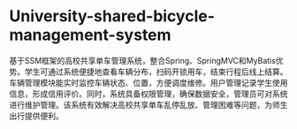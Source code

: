 # University-shared-bicycle-management-system
基于SSM框架的高校共享单车管理系统，整合Spring、SpringMVC和MyBatis优势。学生可通过系统便捷地查看车辆分布，扫码开锁用车，结束行程后线上结算。车辆管理模块能实时监控车辆状态、位置，方便调度维修。用户管理记录学生使用信息，形成信用评价。同时，系统具备权限管理，确保数据安全，管理员可对系统进行维护管理。该系统有效解决高校共享单车乱停乱放、管理困难等问题，为师生出行提供便利。
